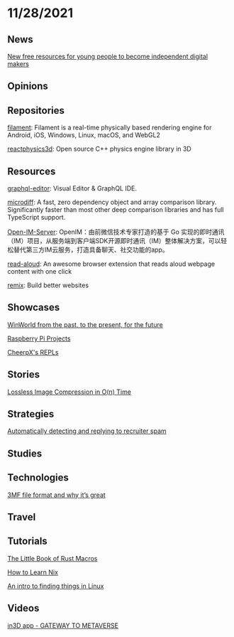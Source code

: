 # 11/28/2021

## News
[New free resources for young people to become independent digital makers](https://www.raspberrypi.org/blog/free-coding-resources-children-young-people-digital-making-independence/)

## Opinions

## Repositories
[filament](https://github.com/google/filament): Filament is a real-time physically based rendering engine for Android, iOS, Windows, Linux, macOS, and WebGL2

[reactphysics3d](https://github.com/DanielChappuis/reactphysics3d): Open source C++ physics engine library in 3D

## Resources
[graphql-editor](https://github.com/graphql-editor/graphql-editor): Visual Editor & GraphQL IDE.

[microdiff](https://github.com/AsyncBanana/microdiff): A fast, zero dependency object and array comparison library. Significantly faster than most other deep comparison libraries and has full TypeScript support.

[Open-IM-Server](https://github.com/OpenIMSDK/Open-IM-Server): OpenIM：由前微信技术专家打造的基于 Go 实现的即时通讯（IM）项目，从服务端到客户端SDK开源即时通讯（IM）整体解决方案，可以轻松替代第三方IM云服务，打造具备聊天、社交功能的app。

[read-aloud](https://github.com/ken107/read-aloud): An awesome browser extension that reads aloud webpage content with one click

[remix](https://github.com/remix-run/remix): Build better websites

## Showcases
[WinWorld from the past, to the present, for the future](https://winworldpc.com/home)

[Raspberry Pi Projects](https://projects.raspberrypi.org/en)

[CheerpX's REPLs](https://repl.leaningtech.com/?python3)

## Stories
[Lossless Image Compression in O(n) Time](https://phoboslab.org/log/2021/11/qoi-fast-lossless-image-compression)

## Strategies
[Automatically detecting and replying to recruiter spam](https://blog.waleedkhan.name/detect-recruiter-spam/)

## Studies

## Technologies
[3MF file format and why it’s great](https://blog.prusaprinters.org/3mf-file-format-and-why-its-great_30986/)

## Travel

## Tutorials
[The Little Book of Rust Macros](https://danielkeep.github.io/tlborm/book/README.html)

[How to Learn Nix](https://ianthehenry.com/posts/how-to-learn-nix/)

[An intro to finding things in Linux](https://www.madebygps.com/an-intro-to-finding-things-in-linux/)

## Videos
[in3D app - GATEWAY TO METAVERSE](https://www.youtube.com/watch?v=Xl0ffFJW8cU)
